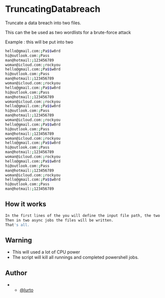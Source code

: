 
# TruncatingDatabreach

Truncate a data breach into two files.

This can the be used as two wordlists for a brute-force attack

Example : this will be put into two 
```bash
hello@gmail.com:;Pa$$w0rd
hi@outlook.com:;Pass
man@hotmail:;123456789
woman@icloud.com:;rockyou
hello@gmail.com:;Pa$$w0rd
hi@outlook.com:;Pass
man@hotmail:;123456789
woman@icloud.com:;rockyou
hello@gmail.com:;Pa$$w0rd
hi@outlook.com:;Pass
man@hotmail:;123456789
woman@icloud.com:;rockyou
hello@gmail.com:;Pa$$w0rd
hi@outlook.com:;Pass
man@hotmail:;123456789
woman@icloud.com:;rockyou
hello@gmail.com:;Pa$$w0rd
hi@outlook.com:;Pass
man@hotmail:;123456789
woman@icloud.com:;rockyou
hello@gmail.com:;Pa$$w0rd
hi@outlook.com:;Pass
man@hotmail:;123456789
woman@icloud.com:;rockyou
hello@gmail.com:;Pa$$w0rd
hi@outlook.com:;Pass
man@hotmail:;123456789
woman@icloud.com:;rockyou
hello@gmail.com:;Pa$$w0rd
hi@outlook.com:;Pass
man@hotmail:;123456789
```

## How it works
```bash
In the first lines of the you will define the input file path, the two output file paths, the separators and the number of separators.
Then in two async jobs the files will be written.
That's all. 
```

## Warning
- This will used a lot of CPU power
- The script will kill all runnings and completed powershell jobs. 

## Author
- - [@lurto](https://www.github.com/lurto)
